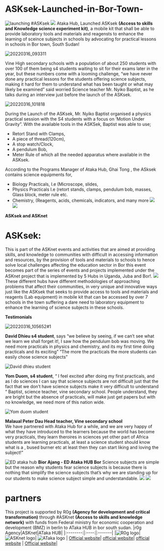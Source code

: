 # ASKsek-Launched-in-Bor-Town-
![launching #ASKsek](https://user-images.githubusercontent.com/56886935/158627712-4f7a2190-3cb1-4226-836a-9138a958683a.jpg)
![](Images/IMG_20220423_031119_950.jpg)
Ataka Hub, Launched ASKsek **(Access to skills and Knowledge science experiment kit)**, a mobile kit that shall be able to provide laboratory tools and materials and reagensts to enhance the learning of sceince subjects in schools by advocating for practical lessons in schools in Bor town, South Sudan!

![20220316_093311](https://user-images.githubusercontent.com/56886935/158628540-f372e285-a198-485f-a7f8-703724b79793.jpg)

 
Vine High secondary schools with a population of about 250 students with over 100 of them being  s4 students waiting to sit for their exams later in the year, but these numbers come with a looming challenge, “we have never done any practical lessons for the students offering science subjects, making it hard for them to understand what has been taught or what may likely be examined” said worried Science teacher Mr. Nyiko Baptist, as he talks during an interview just before the launch of the ASKsek.

 ![20220316_101818](https://user-images.githubusercontent.com/56886935/158630626-67af5773-56ed-4ba0-9a5c-9647c5111879.jpg)


During the Launch of the ASKsek, Mr. Nyiko Baptist organised a physics practical session with the S4 students with a focus on ‘Motion Under Gravity”.
With the available tools in the ASKSek, Baptist was able to use;
- Retort Stand with Clamps, 
- A piece of thread(120cm), 
- A stop watch/Clock, 
- A pendulum Bob, 
- Meter Rule  of which all the needed apparatus where available in the ASKsek.

According to the Programs Manager of Ataka Hub, Ghai Tong , the ASksek contains science equipments for,
- Biology Practicals, I.e (Microscope, slides, 
- Physics Practicals I.e (retort stands, clamps, pendulum bob, masses, Glass block, meter rule etc.
- Chemistry, (Reagents, acids, chemicals, indicators, and many more
![](Images/IMG_20220423_033207_455.jpg)
![](Images/IMG_20220423_212946_793.jpg)

**ASKsek and ASKnet**
# ASKsek: 
This is part of the ASKnet events and activities that are aimed at providing skills, and knowledge to communities with difficult in accessing information and resources, by the provision of tools and materials to schools to hence solve local challenges affecting the education sector in Bor this event becomes part of the series of events and projects implemented under the ASKnet project that is implemented by 5 Hubs in Uganda, Juba and Bor!.
![](Images/IMG_20220424_020146_041.jpg)
These different hubs have different methodologies of approaching problems that affect their communities, in very unique and innovative ways just like the ASKsek that seeks to provide access to tools and materials and reagents (Lab equipment) in mobile kit that can be accessed by over 7 schools in the town suffering a dare need to laboratory equipment to enhance the learning of science subjects in these schools.

**Testimonials**

![20220316_105652#1](https://user-images.githubusercontent.com/56886935/158629992-89d4e8e9-a21a-4161-b708-960d950aa42d.jpg)

**David Dhieu s4 student**, says “we believe by seeing, if we can’t see what we learn we shall forget it!, I saw how the pendulum bob was moving. We need more practicals in physics and chemistry, and its my first time doing practicals and its exciting”
“The more the practicals the more students can easily chose science subjects”

![David dhieu student](https://user-images.githubusercontent.com/56886935/158629840-03e6f4bc-5996-4f88-905d-0a0bf748d95d.jpg)

**Yom Duom, s4 student**, “ I feel excited after doing my first practicals, and as I do sciences I can say that science subjects are not difficult just that the fact that we don’t have science subjects make it very difficult to understand “
Baptist, science teacher, vine secondary school.  People understand, they are bright but the absence of practicals, will make just get papers but with no knowledge, we need more of this nation wide.

![Yom duom student](https://user-images.githubusercontent.com/56886935/158629675-55393f36-c4c6-4d03-9555-eb75f3eb19a3.jpg)

**Malaual Peter Dau Head teacher, Vine secondary school**  
We have partnered with Ataka Hub for a while, and we are very happy of what they have introduced to the learners because the world has become very practicals, they learn theroires in sciences yet other part of Africa students are learning practicals, at least a science student should know what is a , bused burner etc at least then they can start liking and loving the subject!”  

![ED ataka hub](https://user-images.githubusercontent.com/56886935/158629497-5a92616d-0987-4443-bfa2-3777ac8d0f4c.jpg)
**Bior Ajang - ED Ataka HUB Bor**
Science subjects are simple but the reason why students fear science subjects is because there is nothing that simplify the science subjects that’s why we are standing up for our students to make science subject simple and understandable. 
![](Images/IMG_20220423_032004_519.jpg)
![](Images/IMG_20220423_164047_154.jpg)
# partners
This project is supported by R0g **(Agency for development and critical transformation)** through #ASKnet **(Access to skills and knowledge network)** with funds from Federal ministry for economic cooperation and development (BMZ) in berlin to ATaka HUB in bor south sudan.
|r0g Agency|ASKnet|ATaka HUB|
|:--------:|:----:|:-------|
|![R0g logo](Images/r0g_logo.png)|![ASKnet logo](Images/asknet-logo.png)| ![ATaka logo](Images/IMG_20220424_010643_846.jpg)
| [Official website](https://openculture.agency/)| [official website](https://github.com/ASKnet-Open-Training)| [official website](https://www.weareasknet.org/ataka-hub/)
| [Official website](https://www.bmz.de/en)|


